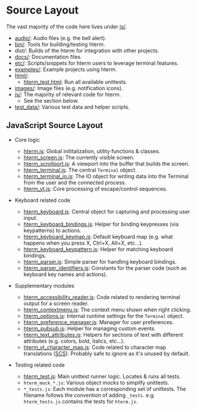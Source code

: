 # Source Layout

The vast majority of the code here lives under [js/].

* [audio/]: Audio files (e.g. the bell alert).
* [bin/]: Tools for building/testing hterm.
* dist/: Builds of the hterm for integration with other projects.
* [docs/]: Documentation files.
* [etc/]: Scripts/snippets for hterm users to leverage terminal features.
* [examples/]: Example projects using hterm.
* [html/]:
  * [hterm_test.html]: Run all available unittests.
* [images/]: Image files (e.g. notification icons).
* [js/]: The majority of relevant code for hterm.
  * See the section below.
* [test_data/]: Various test data and helper scripts.

## JavaScript Source Layout

* Core logic
  * [hterm.js]: Global inititalization, utility functions & classes.
  * [hterm_screen.js]: The currently visible screen.
  * [hterm_scrollport.js]: A viewport into the buffer that builds the screen.
  * [hterm_terminal.js]: The central `Terminal` object.
  * [hterm_terminal_io.js]: The IO object for writing data into the Terminal
    from the user and the connected process.
  * [hterm_vt.js]: Core processing of escape/control sequences.

* Keyboard related code
  * [hterm_keyboard.js]: Central object for capturing and processing user input.
  * [hterm_keyboard_bindings.js]: Helper for binding keypresses (via
    keypatterns) to actions.
  * [hterm_keyboard_keymap.js]: Default keyboard map (e.g. what happens when you
    press X, Ctrl+X, Alt+X, etc...).
  * [hterm_keyboard_keypattern.js]: Helper for matching keyboard bindings.
  * [hterm_parser.js]: Simple parser for handling keyboard bindings.
  * [hterm_parser_identifiers.js]: Constants for the parser code (such as
    keyboard key names and actions).

* Supplementary modules
  * [hterm_accessibility_reader.js]: Code related to rendering terminal output
    for a screen reader.
  * [hterm_contextmenu.js]: The context menu shown when right clicking.
  * [hterm_options.js]: Internal runtime settings for the `Terminal` object.
  * [hterm_preference_manager.js]: Manager for user preferences.
  * [hterm_pubsub.js]: Helper for managing custom events.
  * [hterm_text_attributes.js]: Helpers for sections of text with different
    attributes (e.g. colors, bold, italics, etc...).
  * [hterm_vt_character_map.js]: Code related to character map translations
    ([SCS]).  Probably safe to ignore as it's unused by default.

* Testing related code
  * [hterm_test.js]: Main unittest runner logic.  Locates & runs all tests.
  * `hterm_mock_*.js`: Various object mocks to simplify unittests.
  * `*_tests.js`: Each module has a corresponding set of unittests.  The
    filename follows the convention of adding `_tests`.  e.g. `hterm_tests.js`
    contains the tests for `hterm.js`.


[audio/]: ../../audio/
[bin/]: ../../bin/
[docs/]: ../../docs/
[etc/]: ../../etc/
[examples/]: ../../examples/
[html/]: ../../html/
[images/]: ../../images/
[js/]: ../../js/
[test_data/]: ../../test_data/

[hterm_test.html]: ../../html/hterm_test.html
[hterm.js]: ../../js/hterm.js
[hterm_accessibility_reader.js]: ../../js/hterm_accessibility_reader.js
[hterm_accessibility_reader_tests.js]: ../../js/hterm_accessibility_reader_tests.js
[hterm_contextmenu.js]: ../../js/hterm_contextmenu.js
[hterm_contextmenu_tests.js]: ../../js/hterm_contextmenu_tests.js
[hterm_keyboard.js]: ../../js/hterm_keyboard.js
[hterm_keyboard_bindings.js]: ../../js/hterm_keyboard_bindings.js
[hterm_keyboard_keymap.js]: ../../js/hterm_keyboard_keymap.js
[hterm_keyboard_keypattern.js]: ../../js/hterm_keyboard_keypattern.js
[hterm_mock_notification.js]: ../../js/hterm_mock_notification.js
[hterm_mock_row_provider.js]: ../../js/hterm_mock_row_provider.js
[hterm_options.js]: ../../js/hterm_options.js
[hterm_parser.js]: ../../js/hterm_parser.js
[hterm_parser_identifiers.js]: ../../js/hterm_parser_identifiers.js
[hterm_parser_tests.js]: ../../js/hterm_parser_tests.js
[hterm_preference_manager.js]: ../../js/hterm_preference_manager.js
[hterm_pubsub.js]: ../../js/hterm_pubsub.js
[hterm_pubsub_tests.js]: ../../js/hterm_pubsub_tests.js
[hterm_screen.js]: ../../js/hterm_screen.js
[hterm_screen_tests.js]: ../../js/hterm_screen_tests.js
[hterm_scrollport.js]: ../../js/hterm_scrollport.js
[hterm_scrollport_tests.js]: ../../js/hterm_scrollport_tests.js
[hterm_terminal.js]: ../../js/hterm_terminal.js
[hterm_terminal_tests.js]: ../../js/hterm_terminal_tests.js
[hterm_terminal_io.js]: ../../js/hterm_terminal_io.js
[hterm_terminal_io_tests.js]: ../../js/hterm_terminal_io_tests.js
[hterm_test.js]: ../../js/hterm_test.js
[hterm_tests.js]: ../../js/hterm_tests.js
[hterm_text_attributes.js]: ../../js/hterm_text_attributes.js
[hterm_text_attributes_tests.js]: ../../js/hterm_text_attributes_tests.js
[hterm_vt_canned_tests.js]: ../../js/hterm_vt_canned_tests.js
[hterm_vt_character_map.js]: ../../js/hterm_vt_character_map.js
[hterm_vt_character_map_tests.js]: ../../js/hterm_vt_character_map_tests.js
[hterm_vt.js]: ../../js/hterm_vt.js
[hterm_vt_tests.js]: ../../js/hterm_vt_tests.js

[SCS]: ../ControlSequences.md#SCS
